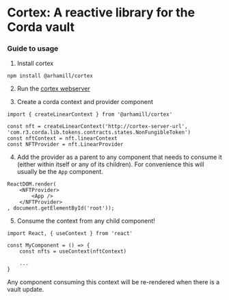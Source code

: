 # Cortex: A reactive library for the Corda vault

### Guide to usage

1. Install cortex

```
npm install @arhamill/cortex
```

2. Run the [cortex webserver](https://github.com/arhamill/cortex)

3. Create a corda context and provider component
```
import { createLinearContext } from '@arhamill/cortex'

const nft = createLinearContext('http://cortex-server-url', 'com.r3.corda.lib.tokens.contracts.states.NonFungibleToken')
const nftContext = nft.linearContext
const NFTProvider = nft.LinearProvider
```

4. Add the provider as a parent to any component that needs to consume it (either within itself or any of its children). For convenience this will usually be the `App` component.

```
ReactDOM.render(
    <NFTProvider>
        <App />
    </NFTProvider>
, document.getElementById('root'));
```

5. Consume the context from any child component!

```
import React, { useContext } from 'react'

const MyComponent = () => {
    const nfts = useContext(nftContext)

    ...
}
```

Any component consuming this context will be re-rendered when there is a vault update.